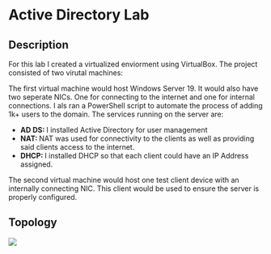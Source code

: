 # Active Directory Lab

## Description

For this lab I created a virtualized enviorment using VirtualBox. The project consisted of two virutal machines: 

The first virtual machine would host Windows Server 19. It would also have two seperate NICs. One for connecting to the internet and one for internal connections. I als ran a PowerShell script to automate the process of adding 1k+ users to the domain. The services running on the server are:
* <b> AD DS: </b> I installed Active Directory for user management
* <b> NAT: </b> NAT was used for connectivity to the clients as well as providing said clients access to the internet.
* <b> DHCP: </b> I installed DHCP so that each client could have an IP Address assigned.


The second virtual machine would host one test client device with an internally connecting NIC. This client would be used to ensure the server is properly configured.

## Topology

<img src="https://i.imgur.com/w2YHkGD.png" />
